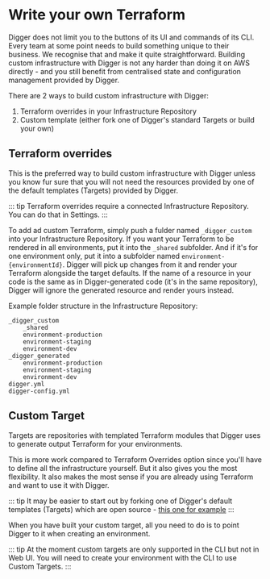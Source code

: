 # Write your own Terraform

Digger does not limit you to the buttons of its UI and commands of its CLI. Every team at some point needs to build something unique to their business. We recognise that and make it quite straightforward. Building custom infrastructure with Digger is not any harder than doing it on AWS directly - and you still benefit from centralised state and configuration management provided by Digger.

There are 2 ways to build custom infrastructure with Digger:

1. Terraform overrides in your Infrastructure Repository
2. Custom template (either fork one of Digger's standard Targets or build your own)

## Terraform overrides

This is the preferred way to build custom infrastructure with Digger unless you know fur sure that you will not need the resources provided by one of the default templates (Targets) provided by Digger.

::: tip
Terraform overrides require a connected Infrastructure Repository. You can do that in Settings.
:::

To add ad custom Terraform, simply push a fulder named `_digger_custom` into your Infrastructure Repository. If you want your Terraform to be rendered in all environments, put it into the `_shared` subfolder. And if it's for one environment only, put it into a subfolder named `environment-{environmentId}`. Digger will pick up changes from it and render your Terraform alongside the target defaults. If the name of a resource in your code is the same as in Digger-generated code (it's in the same repository), Digger will ignore the generated resource and render yours instead.

Example folder structure in the Infrastructure Repository:

```
_digger_custom
    _shared
    environment-production
    environment-staging
    environment-dev
_digger_generated
    environment-production
    environment-staging
    environment-dev
digger.yml
digger-config.yml
```

## Custom Target

Targets are repositories with templated Terraform modules that Digger uses to generate output Terraform for your environments.

This is more work compared to Terraform Overrides option since you'll have to define all the infrastructure yourself. But it also gives you the most flexibility. It also makes the most sense if you are already using Terraform and want to use it with Digger.

::: tip
It may be easier to start out by forking one of Digger's default templates (Targets) which are open source - [this one for example](https://github.com/diggerhq/target-fargate)
:::

When you have built your custom target, all you need to do is to point Digger to it when creating an environment.

::: tip
At the moment custom targets are only supported in the CLI but not in Web UI. You will need to create your environment with the CLI to use Custom Targets.
:::